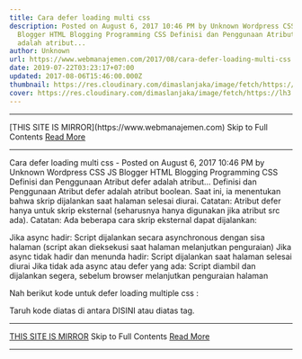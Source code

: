 ```yaml
---
title: Cara defer loading multi css
description: Posted on August 6, 2017 10:46 PM by Unknown Wordpress CSS JS
  Blogger HTML Blogging Programming CSS Definisi dan Penggunaan Atribut defer
  adalah atribut...
author: Unknown
url: https://www.webmanajemen.com/2017/08/cara-defer-loading-multi-css.html
date: 2019-07-22T03:23:17+07:00
updated: 2017-08-06T15:46:00.000Z
thumbnail: https://res.cloudinary.com/dimaslanjaka/image/fetch/https://lh3.googleusercontent.com/proxy/osOBUo2W1kAeTZxgpk8ucxEhICG8CgcH-6-x1tgh_Lxix6DZhYKY3HTQlsK63ZE9LLsWprBq83sOK4iqA9g1N_QAe53OJE0CALp9aT3CA6MYQfh_w8fpZyb_J1k6mOcngON_epxQsKM_lRE=w384-h384-nc
cover: https://res.cloudinary.com/dimaslanjaka/image/fetch/https://lh3.googleusercontent.com/proxy/osOBUo2W1kAeTZxgpk8ucxEhICG8CgcH-6-x1tgh_Lxix6DZhYKY3HTQlsK63ZE9LLsWprBq83sOK4iqA9g1N_QAe53OJE0CALp9aT3CA6MYQfh_w8fpZyb_J1k6mOcngON_epxQsKM_lRE=w384-h384-nc
---
```


<hr/> [THIS SITE IS MIRROR](https://www.webmanajemen.com) Skip to Full Contents <a href="https://www.webmanajemen.com/2017/08/cara-defer-loading-multi-css.html" rel="follow" class="button" id="read-more">Read More</a> <hr/> Cara defer loading multi css - Posted on August 6, 2017 10:46 PM by Unknown Wordpress CSS JS Blogger HTML Blogging Programming CSS Definisi dan Penggunaan Atribut defer adalah atribut... Definisi dan Penggunaan
Atribut defer adalah atribut boolean.
Saat ini, ia menentukan bahwa skrip dijalankan saat halaman selesai diurai.
Catatan: Atribut defer hanya untuk skrip eksternal (seharusnya hanya digunakan jika atribut src ada).
Catatan: Ada beberapa cara skrip eksternal dapat dijalankan:

 Jika async hadir: Script dijalankan secara asynchronous dengan sisa halaman (script akan dieksekusi saat halaman melanjutkan penguraian) 
 Jika async tidak hadir dan menunda hadir: Script dijalankan saat halaman selesai diurai 
 Jika tidak ada async atau defer yang ada: Script diambil dan dijalankan segera, sebelum browser melanjutkan penguraian halaman 

Nah berikut kode untuk defer loading multiple css :


<script type="text/javascript">
var loadCSSFiles = function() {
    var links = ["//example.com/css/custom.css", "//fonts.googleapis.com/css?family=PT+Sans", "//maxcdn.bootstrapcdn.com/font-awesome/4.3.0/css/font-awesome.min.css"],
        headElement = document.getElementsByTagName("head")[0],
        linkElement, i;
    for (i = 0; i < links.length; i++) {
        linkElement = document.createElement("link");
        linkElement.rel = "stylesheet";
        linkElement.href = links[i];
        headElement.appendChild(linkElement);
    }
};
var raf = requestAnimationFrame || mozRequestAnimationFrame || webkitRequestAnimationFrame || msRequestAnimationFrame;
if (raf) {
    raf(loadCSSFiles);
} else {
    window.addEventListener("load", loadCSSFiles);
}</script>
Taruh kode diatas di antara <head>DISINI</head> atau diatas </body> tag. <hr/> [THIS SITE IS MIRROR](https://www.webmanajemen.com) Skip to Full Contents <a href="https://www.webmanajemen.com/2017/08/cara-defer-loading-multi-css.html" rel="follow" class="button" id="read-more">Read More</a> <hr/>